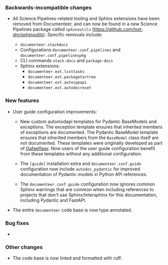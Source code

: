### Backwards-incompatible changes

- All Science Pipelines-related tooling and Sphinx extensions have been removed from Documenteer, and can now be found in a new Science Pipelines package called `sphinxutils` (https://github.com/lsst-dm/sphinxutils). Specific removals include:

  - `documenteer.stackdocs`
  - Configurations `documenteer.conf.pipelines` and `documenteer.conf.pipelinespkg`
  - CLI commands `stack-docs` and `package-docs`
  - Sphinx extensions:
    - `documenteer.ext.lssttasks`
    - `documenteer.ext.packagetoctree`
    - `documenteer.ext.autocppapi`
    - `documenteer.ext.autodocreset`

### New features

- User guide configuration improvements:

  - New custom automodapi templates for Pydantic BaseModels and exceptions. The exception template ensures that inherited members of exceptions are documented. The Pydantic BaseModel template ensures that inherited members from the `BaseModel` class itself are _not_ documented. These templates were originally developed as part of [Gafaelfawr](https://github.com/lsst-sqre/gafaelfawr). Now users of the user guide configuration benefit from these templates without any additional configuration.

  - The `[guide]` installation extra and `documenteer.conf.guide` configuration now include `autodoc_pydantic` for improved documentation of Pydantic models in Python API references.

  - The `documenteer.conf.guide` configuration now ignores common Sphinx warnings that are common when including references to projects that don't use Sphinx/Intersphinx for this documentation, including Pydantic and FastAPI.

- The entire `documenteer` code base is now type annotated.

### Bug fixes

-

### Other changes

- The code base is now linted and formatted with ruff.
